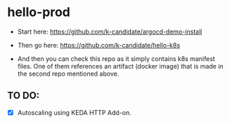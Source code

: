 # hello-prod

- Start here: https://github.com/k-candidate/argocd-demo-install

- Then go here: https://github.com/k-candidate/hello-k8s

- And then you can check this repo as it simply contains k8s manifest files. One of them references an artifact (docker image) that is made in the second repo mentioned above.

## TO DO:
- [x] Autoscaling using KEDA HTTP Add-on.
